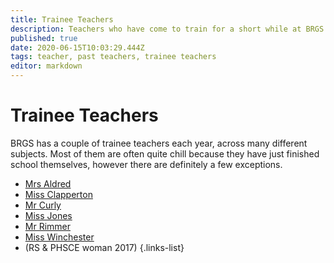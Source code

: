 ```yaml
---
title: Trainee Teachers
description: Teachers who have come to train for a short while at BRGS
published: true
date: 2020-06-15T10:03:29.444Z
tags: teacher, past teachers, trainee teachers
editor: markdown
---
```


# Trainee Teachers
BRGS has a couple of trainee teachers each year, across many different subjects. Most of them are often quite chill because they have just finished school themselves, however there are definitely a few exceptions.

- [Mrs Aldred](/teachers/past/mrs-aldred)
- [Miss Clapperton](/teachers/trainee/miss-clapperton)
- [Mr Curly](/teachers/trainee/mr-curly)
- [Miss Jones](/teachers/trainee/miss-jones)
- [Mr Rimmer](/teachers/trainee/mr-rimmer)
- [Miss Winchester](/teachers/past/miss-winchester)
- (RS & PHSCE woman 2017)
{.links-list}